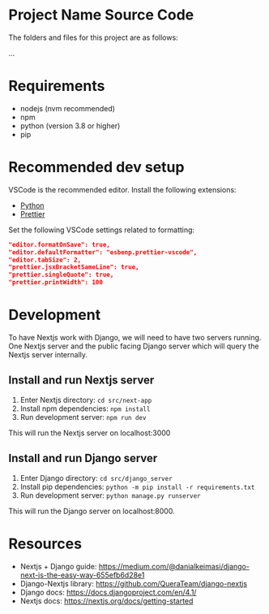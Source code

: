 # Project Name Source Code

The folders and files for this project are as follows:

...

# Requirements

- nodejs (nvm recommended)
- npm
- python (version 3.8 or higher)
- pip

# Recommended dev setup

VSCode is the recommended editor.
Install the following extensions:

- [Python](https://marketplace.visualstudio.com/items?itemName=ms-python.python)
- [Prettier](https://marketplace.visualstudio.com/items?itemName=esbenp.prettier-vscode)

Set the following VSCode settings related to formatting:

```json
"editor.formatOnSave": true,
"editor.defaultFormatter": "esbenp.prettier-vscode",
"editor.tabSize": 2,
"prettier.jsxBracketSameLine": true,
"prettier.singleQuote": true,
"prettier.printWidth": 100
```

# Development

To have Nextjs work with Django, we will need to have two servers running. One Nextjs
server and the public facing Django server which will query the Nextjs server internally.

## Install and run Nextjs server

1. Enter Nextjs directory: `cd src/next-app`
2. Install npm dependencies: `npm install`
3. Run development server: `npm run dev`

This will run the Nextjs server on localhost:3000

## Install and run Django server

1. Enter Django directory: `cd src/django_server`
2. Install pip dependencies: `python -m pip install -r requirements.txt`
3. Run development server: `python manage.py runserver`

This will run the Django server on localhost:8000.

# Resources

- Nextjs + Django guide: https://medium.com/@danialkeimasi/django-next-js-the-easy-way-655efb6d28e1
- Django-Nextjs library: https://github.com/QueraTeam/django-nextjs
- Django docs: https://docs.djangoproject.com/en/4.1/
- Nextjs docs: https://nextjs.org/docs/getting-started
